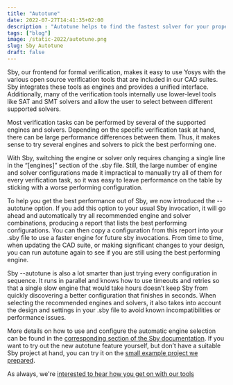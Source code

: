 ```yaml
---
title: "Autotune"
date: 2022-07-27T14:41:35+02:00
description : "Autotune helps to find the fastest solver for your properties"
tags: ["blog"]
image: /static-2022/autotune.png
slug: Sby Autotune
draft: false
---
```


Sby, our frontend for formal verification, makes it easy to use Yosys with the various open source verification tools that are included in our CAD suites. Sby integrates these tools as engines and provides a unified interface. Additionally, many of the verification tools internally use lower-level tools like SAT and SMT solvers and allow the user to select between different supported solvers.

Most verification tasks can be performed by several of the supported engines and solvers. Depending on the specific verification task at hand, there can be large performance differences between them. Thus, it makes sense to try several engines and solvers to pick the best performing one.

With Sby, switching the engine or solver only requires changing a single line in the “[engines]” section of the .sby file. Still, the large number of engine and solver configurations made it impractical to manually try all of them for every verification task, so it was easy to leave performance on the table by sticking with a worse performing configuration.

To help you get the best performance out of Sby, we now introduced the --autotune option. If you add this option to your usual Sby invocation, it will go ahead and automatically try all recommended engine and solver combinations, producing a report that lists the best performing configurations. You can then copy a configuration from this report into your .sby file to use a faster engine for future sby invocations. From time to time, when updating the CAD suite, or making significant changes to your design, you can run autotune again to see if you are still using the best performing engine.

Sby  --autotune is also a lot smarter than just trying every configuration in sequence. It runs in parallel and knows how to use timeouts and retries so that a single slow engine that would take hours doesn’t keep Sby from quickly discovering a better configuration that finishes in seconds. When selecting the recommended engines and solvers, it also takes into account the design and settings in your .sby file to avoid known incompatibilities or performance issues.

More details on how to use and configure the automatic engine selection can be found in the [corresponding section of the Sby documentation](https://symbiyosys.readthedocs.io/en/latest/autotune.html). If you want to try out the new autotune feature yourself, but don’t have a suitable Sby project at hand, you can try it on the [small example project we prepared](https://github.com/YosysHQ/sby/tree/master/docs/examples/autotune).

As always, we're [interested to hear how you get on with our tools](https://www.yosyshq.com/contact)

